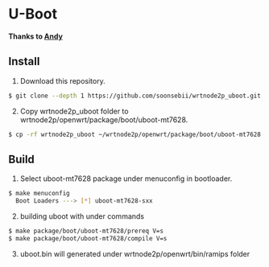 U-Boot
===
**Thanks to [Andy](https://github.com/andy-padavan)**

Install
---

1. Download this repository.
  ```bash
  $ git clone --depth 1 https://github.com/soonsebii/wrtnode2p_uboot.git
  ```

2. Copy wrtnode2p_uboot folder to wrtnode2p/openwrt/package/boot/uboot-mt7628.
  ```bash
  $ cp -rf wrtnode2p_uboot ~/wrtnode2p/openwrt/package/boot/uboot-mt7628
  ```

Build
---

1. Select uboot-mt7628 package under menuconfig in bootloader.
  ```bash
  $ make menuconfig
    Boot Loaders ---> [*] uboot-mt7628-sxx
  ```

2. building uboot with under commands
  ```bash
  $ make package/boot/uboot-mt7628/prereq V=s
  $ make package/boot/uboot-mt7628/compile V=s
  ```

3. uboot.bin will generated under wrtnode2p/openwrt/bin/ramips folder
